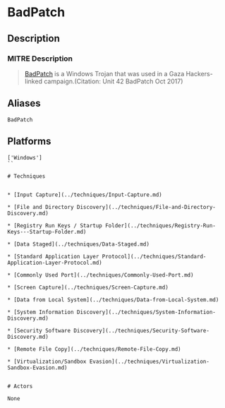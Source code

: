 
# BadPatch

## Description

### MITRE Description

> [BadPatch](https://attack.mitre.org/software/S0337) is a Windows Trojan that was used in a Gaza Hackers-linked campaign.(Citation: Unit 42 BadPatch Oct 2017)

## Aliases

```
BadPatch
```

## Platforms

```
['Windows']
``

# Techniques


* [Input Capture](../techniques/Input-Capture.md)

* [File and Directory Discovery](../techniques/File-and-Directory-Discovery.md)
    
* [Registry Run Keys / Startup Folder](../techniques/Registry-Run-Keys---Startup-Folder.md)
    
* [Data Staged](../techniques/Data-Staged.md)
    
* [Standard Application Layer Protocol](../techniques/Standard-Application-Layer-Protocol.md)
    
* [Commonly Used Port](../techniques/Commonly-Used-Port.md)
    
* [Screen Capture](../techniques/Screen-Capture.md)
    
* [Data from Local System](../techniques/Data-from-Local-System.md)
    
* [System Information Discovery](../techniques/System-Information-Discovery.md)
    
* [Security Software Discovery](../techniques/Security-Software-Discovery.md)
    
* [Remote File Copy](../techniques/Remote-File-Copy.md)
    
* [Virtualization/Sandbox Evasion](../techniques/Virtualization-Sandbox-Evasion.md)
    

# Actors

None
